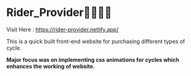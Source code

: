 # Rider_Provider🚴‍♀️🚴‍♂️

Visit Here : https://rider-provider.netlify.app/

This is a quick built front-end website for purchasing different types of cycle.

**Major focus was on implementing css animations for cycles which enhances the working of website.**

